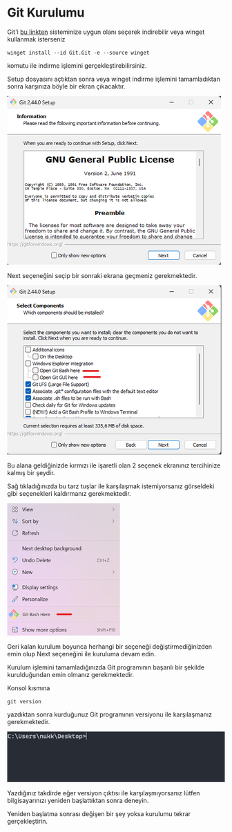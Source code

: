 # Git Kurulumu

Git'i [bu linkten](https://git-scm.com/downloads) sisteminize uygun olanı seçerek indirebilir veya winget kullanmak isterseniz

```
winget install --id Git.Git -e --source winget
```

komutu ile indirme işlemini gerçekleştirebilirsiniz.

Setup dosyasını açtıktan sonra veya winget indirme işlemini tamamladıktan sonra karşınıza böyle bir ekran çıkacaktır.

![Git Setup1](../../images/git/setup1.png)

Next seçeneğini seçip bir sonraki ekrana geçmeniz gerekmektedir.

![Git Setup1](../../images/git/setup2.png)

Bu alana geldiğinizde kırmızı ile işaretli olan 2 seçenek ekranınız tercihinize kalmış bir şeydir.

Sağ tıkladığınızda bu tarz tuşlar ile karşılaşmak istemiyorsanız görseldeki gibi seçenekleri kaldırmanız gerekmektedir.

![Git Setup1](../../images/git/setup3.png)

Geri kalan kurulum boyunca herhangi bir seçeneği değiştirmediğinizden emin olup Next seçeneğini ile kuruluma devam edin.

Kurulum işlemini tamamladığınızda Git programının başarılı bir şekilde kurulduğundan emin olmanız gerekmektedir.

Konsol kısmına

```
git version
```

yazdıktan sonra kurduğunuz Git programının versiyonu ile karşılaşmanız gerekmektedir.

![Git Setup1](../../images/git/setup4.gif)

Yazdığınız takdirde eğer versiyon çıktısı ile karşılaşmıyorsanız lütfen bilgisayarınızı yeniden başlattıktan sonra deneyin.

Yeniden başlatma sonrası değişen bir şey yoksa kurulumu tekrar gerçekleştirin.
